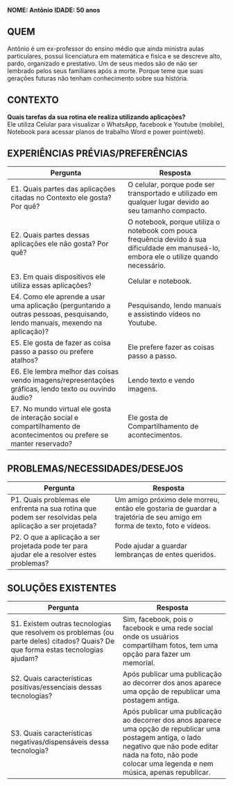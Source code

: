 **NOME: Antônio**
**IDADE: 50 anos**
## QUEM
Antônio é um ex-professor do ensino médio que ainda ministra aulas particulares, possui licenciatura em matemática e fisica e se descreve alto, pardo, organizado e prestativo. Um de seus medos são de não ser lembrado pelos seus familiares após a morte. Porque teme que suas gerações futuras não tenham conhecimento sobre sua história.
## CONTEXTO
**Quais tarefas da sua rotina ele realiza utilizando aplicações?**  
Ele utiliza Celular para visualizar o WhatsApp, facebook e Youtube (mobile), Notebook para acessar planos de trabalho Word e power point(web).
## EXPERIÊNCIAS PRÉVIAS/PREFERÊNCIAS
| Pergunta | Resposta |
| -------- | -------- |
| E1. Quais partes das aplicações citadas no Contexto ele gosta? Por quê?|O celular, porque pode ser transportado e utilizado em qualquer lugar devido ao seu tamanho compacto.|
| E2. Quais partes dessas aplicações ele não gosta? Por quê?|O notebook, porque utiliza o notebook com pouca frequência devido à sua dificuldade em manuseá-lo, embora ele o utilize quando necessário.|
| E3. Em quais dispositivos ele utiliza essas aplicações?|Celular e notebook.|
| E4. Como ele aprende a usar uma aplicação (perguntando a outras pessoas, pesquisando, lendo manuais, mexendo na aplicação)?|Pesquisando, lendo manuais e assistindo vídeos no Youtube.|
| E5. Ele gosta de fazer as coisa passo a passo ou prefere atalhos?|Ele prefere fazer as coisas passo a passo.|
| E6. Ele lembra melhor das coisas vendo imagens/representações gráficas, lendo texto ou ouvindo áudio?|Lendo texto e vendo imagens.|
| E7. No mundo virtual ele gosta de interação social e compartilhamento de acontecimentos ou prefere se manter reservado?|Ele gosta de Compartilhamento de acontecimentos.|
## PROBLEMAS/NECESSIDADES/DESEJOS
| Pergunta | Resposta |
| -------- | -------- |
| P1. Quais problemas ele enfrenta na sua rotina que podem ser resolvidas pela aplicação a ser projetada?|Um amigo próximo dele morreu, então ele gostaria de guardar a trajetória de seu amigo em forma de texto, foto e vídeos.|
| P2. O que a aplicação a ser projetada pode ter para ajudar ele a resolver estes problemas?|Pode ajudar a guardar lembranças de entes queridos.|
## SOLUÇÕES EXISTENTES
| Pergunta | Resposta |
| -------- | -------- |
| S1. Existem outras tecnologias que resolvem os problemas (ou parte deles) citados? Quais? De que forma estas tecnologias ajudam?|Sim, facebook, pois o facebook e uma rede social onde os usuários compartilham fotos, tem uma opção para fazer um memorial.|
| S2. Quais características positivas/essenciais dessas tecnologias?|Após publicar uma publicação ao decorrer dos anos aparece uma opção de republicar uma postagem antiga.|
| S3. Quais características negativas/dispensáveis dessa tecnologia?|Após publicar uma publicação ao decorrer dos anos aparece uma opção de republicar uma postagem antiga, o lado negativo que não pode editar nada na foto, não pode colocar uma legenda e nem música, apenas republicar.|
